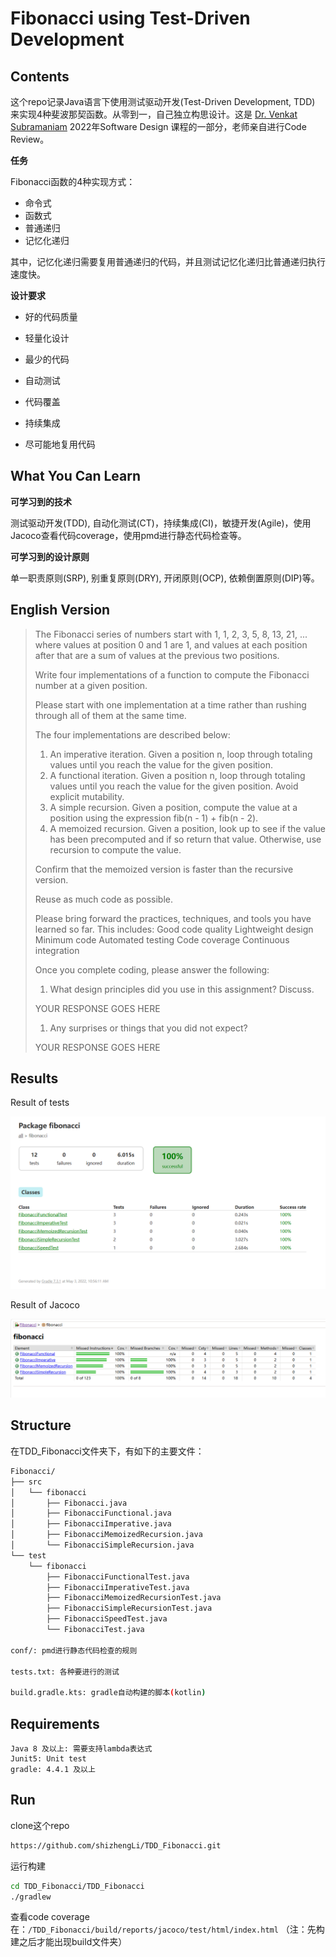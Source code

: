 # Fibonacci using Test-Driven Development

## Contents

这个repo记录Java语言下使用测试驱动开发(Test-Driven Development, TDD) 来实现4种斐波那契函数。从零到一，自己独立构思设计。这是 [Dr. Venkat Subramaniam](https://agiledeveloper.com/aboutus.html) 2022年Software Design 课程的一部分，老师亲自进行Code Review。

**任务** 

Fibonacci函数的4种实现方式：

- 命令式
- 函数式
- 普通递归
- 记忆化递归

其中，记忆化递归需要复用普通递归的代码，并且测试记忆化递归比普通递归执行速度快。

**设计要求**

- 好的代码质量

- 轻量化设计

- 最少的代码
- 自动测试
- 代码覆盖
- 持续集成
- 尽可能地复用代码

## What You Can Learn

**可学习到的技术**

测试驱动开发(TDD), 自动化测试(CT)，持续集成(CI)，敏捷开发(Agile)，使用Jacoco查看代码coverage，使用pmd进行静态代码检查等。



**可学习到的设计原则**

单一职责原则(SRP), 别重复原则(DRY), 开闭原则(OCP), 依赖倒置原则(DIP)等。



## English Version



>The Fibonacci series of numbers start with 1, 1, 2, 3, 5, 8, 13, 21, ... where values at position 0 and 1 are 1, and values at each position after that are a sum of values at the previous two positions.
>
>Write four implementations of a function to compute the Fibonacci number at a given position.
>
>Please start with one implementation at a time rather than rushing through all of them at the same time.
>
>The four implementations are described below:
>
>1. An imperative iteration. Given a position n, loop through totaling values until you reach the value for the given position.
>2. A functional iteration. Given a position n, loop through totaling values until you reach the value for the given position. Avoid explicit mutability.
>3. A simple recursion. Given a position, compute the value at a position using the expression fib(n - 1) + fib(n - 2).
>4. A memoized recursion. Given a position, look up to see if the value has been precomputed and if so return that value. Otherwise, use recursion to compute the value.
>
>Confirm that the memoized version is faster than the recursive version.
>
>Reuse as much code as possible.
>
>Please bring forward the practices, techniques, and tools you have learned so far. This includes: Good code quality Lightweight design Minimum code Automated testing
>Code coverage Continuous integration
>
>Once you complete coding, please answer the following:
>
>1. What design principles did you use in this assignment? Discuss.
>
>YOUR RESPONSE GOES HERE
>
>1. Any surprises or things that you did not expect?
>
>YOUR RESPONSE GOES HERE



## Results

Result of tests

![image-20240703185128695](./assets/image-20240703185128695.png)

Result of Jacoco

![image-20240703185225019](./assets/image-20240703185225019.png)

## Structure

在TDD_Fibonacci文件夹下，有如下的主要文件：

```bash
Fibonacci/
├── src
│   └── fibonacci
│       ├── Fibonacci.java
│       ├── FibonacciFunctional.java
│       ├── FibonacciImperative.java
│       ├── FibonacciMemoizedRecursion.java
│       └── FibonacciSimpleRecursion.java
└── test
    └── fibonacci
        ├── FibonacciFunctionalTest.java
        ├── FibonacciImperativeTest.java
        ├── FibonacciMemoizedRecursionTest.java
        ├── FibonacciSimpleRecursionTest.java
        ├── FibonacciSpeedTest.java
        └── FibonacciTest.java

conf/: pmd进行静态代码检查的规则

tests.txt: 各种要进行的测试

build.gradle.kts: gradle自动构建的脚本(kotlin)
```



## Requirements

```
Java 8 及以上: 需要支持lambda表达式
Junit5: Unit test
gradle: 4.4.1 及以上
```



## Run

clone这个repo

```bash
https://github.com/shizhengLi/TDD_Fibonacci.git
```

运行构建

```bash
cd TDD_Fibonacci/TDD_Fibonacci
./gradlew
```

查看code coverage在：`/TDD_Fibonacci/build/reports/jacoco/test/html/index.html` （注：先构建之后才能出现build文件夹）
